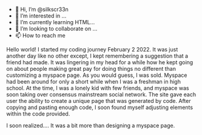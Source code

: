 - 👋 Hi, I’m @silkscr33n
- 👀 I’m interested in ...
- 🌱 I’m currently learning HTML...
- 💞️ I’m looking to collaborate on ...
- 📫 How to reach me 

Hello world!
  I started my coding journey February 2 2022. It was just another day like no other except, I kept remembering a suggestion that a friend had made. It was lingering in my head for a while how he kept going on about people making great pay for doing things no different than customizing a myspace page. As you would guess, I was sold. Myspace had been around for only a short while when I was a freshman in high school. At the time, I was a lonely kid with few friends, and myspace was soon taking over consensus mainstream social network. The site gave each user the ability to create a unique page that was generated by code. After copying and pasting enough code, I soon found myself adjusting elements within the code provided.

I soon realized…. It was a bit more than designing a myspace page.

<!---
silkscr33n/silkscr33n is a ✨ special ✨ repository because its `README.md` (this file) appears on your GitHub profile.
You can click the Preview link to take a look at your changes.
--->
